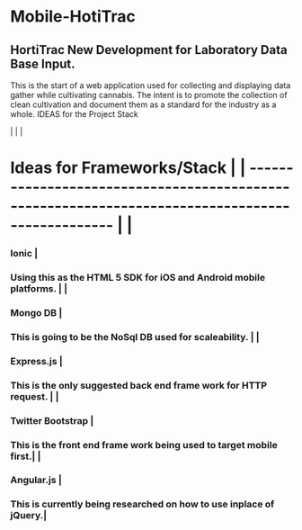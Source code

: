 # Mobile-HotiTrac
HortiTrac
New Development for Laboratory Data Base Input.
--------------------------------------------------
This is the start of a web application used for collecting and displaying data gather while cultivating cannabis.
The intent is to promote the collection of clean cultivation and document them as a standard for the industry as a whole.
IDEAS for the Project Stack

|                                                                                                  |
| <h1> Ideas for Frameworks/Stack                                                                  |
| ------------------------------------------------------------------------------------------------ |
| <h3>Ionic              | <h3> Using this as the HTML 5 SDK for iOS and Android mobile platforms. |
| <h3>Mongo DB           | <h3> This is going to be the NoSql DB used for scaleability.            |
| <h3>Express.js         | <h3> This is the only suggested back end frame work for HTTP request.   |
| <h3>Twitter Bootstrap  | <h3> This is the front end frame work being used to target mobile first.|
| <h3> Angular.js        | <h3> This is currently being researched on how to use inplace of jQuery.|
